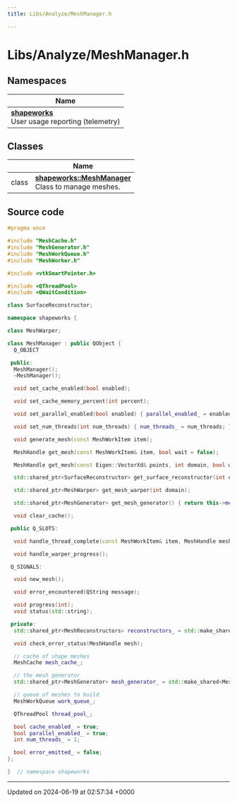 ```yaml
---
title: Libs/Analyze/MeshManager.h

---
```


# Libs/Analyze/MeshManager.h



## Namespaces

| Name           |
| -------------- |
| **[shapeworks](../Namespaces/namespaceshapeworks.md)** <br>User usage reporting (telemetry)  |

## Classes

|                | Name           |
| -------------- | -------------- |
| class | **[shapeworks::MeshManager](../Classes/classshapeworks_1_1MeshManager.md)** <br>Class to manage meshes.  |




## Source code

```cpp
#pragma once

#include "MeshCache.h"
#include "MeshGenerator.h"
#include "MeshWorkQueue.h"
#include "MeshWorker.h"

#include <vtkSmartPointer.h>

#include <QThreadPool>
#include <QWaitCondition>

class SurfaceReconstructor;

namespace shapeworks {

class MeshWarper;

class MeshManager : public QObject {
  Q_OBJECT

 public:
  MeshManager();
  ~MeshManager();

  void set_cache_enabled(bool enabled);

  void set_cache_memory_percent(int percent);

  void set_parallel_enabled(bool enabled) { parallel_enabled_ = enabled; }

  void set_num_threads(int num_threads) { num_threads_ = num_threads; }

  void generate_mesh(const MeshWorkItem item);

  MeshHandle get_mesh(const MeshWorkItem& item, bool wait = false);

  MeshHandle get_mesh(const Eigen::VectorXd& points, int domain, bool wait = false);

  std::shared_ptr<SurfaceReconstructor> get_surface_reconstructor(int domain);

  std::shared_ptr<MeshWarper> get_mesh_warper(int domain);

  std::shared_ptr<MeshGenerator> get_mesh_generator() { return this->mesh_generator_; }

  void clear_cache();

 public Q_SLOTS:

  void handle_thread_complete(const MeshWorkItem& item, MeshHandle mesh);

  void handle_warper_progress();

 Q_SIGNALS:

  void new_mesh();

  void error_encountered(QString message);

  void progress(int);
  void status(std::string);

 private:
  std::shared_ptr<MeshReconstructors> reconstructors_ = std::make_shared<MeshReconstructors>();

  void check_error_status(MeshHandle mesh);

  // cache of shape meshes
  MeshCache mesh_cache_;

  // the mesh generator
  std::shared_ptr<MeshGenerator> mesh_generator_ = std::make_shared<MeshGenerator>();

  // queue of meshes to build
  MeshWorkQueue work_queue_;

  QThreadPool thread_pool_;

  bool cache_enabled_ = true;
  bool parallel_enabled_ = true;
  int num_threads_ = 1;

  bool error_emitted_ = false;
};

}  // namespace shapeworks
```


-------------------------------

Updated on 2024-06-19 at 02:57:34 +0000
